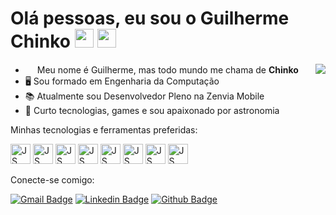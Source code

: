 
# Olá pessoas, eu sou o Guilherme Chinko <img src="https://user-images.githubusercontent.com/43765331/143767552-9dc01b06-361f-4a31-babc-3ceed7eabc7d.gif" width="30px" /> <img src="https://user-images.githubusercontent.com/43765331/143767688-7cecab99-70cd-4741-8e5e-35e8778d771b.gif" width="30px" />
<img align="right" src="https://user-images.githubusercontent.com/43765331/143768232-4433b669-f932-4fc5-8f9a-239a8c8ae367.png" />

- <img src="https://user-images.githubusercontent.com/43765331/143768719-962fe258-067f-40e7-a64b-54ee135941f8.png" width="15px" /> Meu nome é Guilherme, mas todo mundo me chama de **Chinko**
- 🖥️ Sou formado em Engenharia da Computação
- 📚 Atualmente sou Desenvolvedor Pleno na Zenvia Mobile
- 🔭 Curto tecnologias, games e sou apaixonado por astronomia

Minhas tecnologias e ferramentas preferidas:

<p>
  <img height="32" width="32" src="https://unpkg.com/simple-icons@3.13.0/icons/javascript.svg" alt="JS"/>
  <img height="32" width="32" src="https://unpkg.com/simple-icons@3.13.0/icons/typescript.svg" alt="JS"/>
  <img height="32" width="32" src="https://unpkg.com/simple-icons@3.13.0/icons/angular.svg" alt="JS"/>
  <img height="32" width="32" src="https://unpkg.com/simple-icons@3.13.0/icons/react.svg" alt="JS"/>
  <img height="32" width="32" src="https://unpkg.com/simple-icons@3.13.0/icons/node-dot-js.svg" alt="JS"/>
  <img height="32" width="32" src="https://unpkg.com/simple-icons@3.13.0/icons/ruby.svg" alt="JS"/>
  <img height="32" width="32" src="https://unpkg.com/simple-icons@3.13.0/icons/elixir.svg" alt="JS"/>
  <img height="32" width="32" src="https://unpkg.com/simple-icons@3.13.0/icons/mongodb.svg" alt="JS"/>
</p>

Conecte-se comigo:

[![Gmail Badge](https://img.shields.io/badge/Gmail-c14438?style=flat&logo=Gmail&logoColor=white)](mailto:chinkogui@gmail.com "Connect via Email") [![Linkedin Badge](https://img.shields.io/badge/-LinkedIn-0072b1?style=flat&logo=Linkedin&logoColor=white)](https://www.linkedin.com/in/guilherme-grande-chinko-565201167/ "Connect on LinkedIn") [![Github Badge](https://img.shields.io/badge/-GitHub-000000?style=flat&logo=Github&logoColor=white)](https://www.github.com/chinkogui/ "Connect on GitHub")
